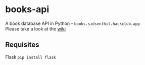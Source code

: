 # books-api
A book database API in Python - `books.sidsenthil.hackclub.app`      
Please take a look at the [wiki](github.com/sidsenthilexe/books-api/wiki)

## Requisites
Flask `pip install flask`

